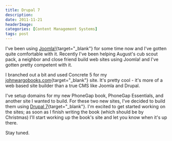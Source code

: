 ```yaml
---
title: Drupal 7
description: 
date: 2011-11-21
headerImage: 
categories: [Content Management Systems]
tags: post
---
```


I've been using [Joomla!](https://joomla.org){target="_blank"} for some time now and I've gotten quite comfortable with it. Recently I've been helping August's cub scout pack, a neighbor and close friend build web sites using Joomla! and I've gotten pretty competent with it.

I branched out a bit and used Concrete 5 for my [johnwargobooks.com](https://www.johnwargobooks.com){target="_blank"} site. It's pretty cool - it's more of a web based site builder than a true CMS like Joomla and Drupal.

I've setup domains for my new PhoneGap book, PhoneGap Essentials, and another site I wanted to build. For these two new sites, I've decided to build them using [Drupal 7](https://drupal.org/){target="_blank"}. I'm excited to get started working on the sites; as soon as I finish writing the book (which should be by Christmas) I'll start working up the book's site and let you know when it's up there.

Stay tuned.